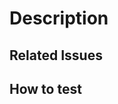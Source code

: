 # Description

<!-- A brief description of changes in this PR -->

## Related Issues

<!--
    Link to the issue(s) fixed by this PR
    GitHub: Fixes #49, Addresses #49
-->

## How to test

<!-- Steps for how to test your changes -->
